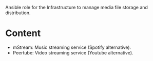 Ansible role for the Infrastructure to manage media file storage and distribution.

Content
=======

* mStream: Music streaming service (Spotify alternative).
* Peertube: Video streaming service (Youtube alternative).
